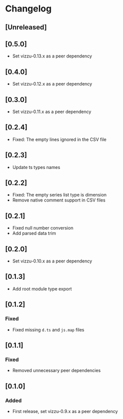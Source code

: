# Changelog

## [Unreleased]

## [0.5.0]

-   Set vizzu-0.13.x as a peer dependency

## [0.4.0]

-   Set vizzu-0.12.x as a peer dependency

## [0.3.0]

-   Set vizzu-0.11.x as a peer dependency

## [0.2.4]

-   Fixed: The empty lines ignored in the CSV file

## [0.2.3]

-   Update ts types names

## [0.2.2]

-   Fixed: The empty series list type is dimension
-   Remove native comment support in CSV files

## [0.2.1]

-   Fixed null number conversion
-   Add parsed data trim

## [0.2.0]

-   Set vizzu-0.10.x as a peer dependency

## [0.1.3]

-   Add root module type export

## [0.1.2]

### Fixed

-   Fixed missing `d.ts` and `js.map` files

## [0.1.1]

### Fixed

-   Removed unnecessary peer dependencies

## [0.1.0]

### Added

-   First release, set vizzu-0.9.x as a peer dependency
